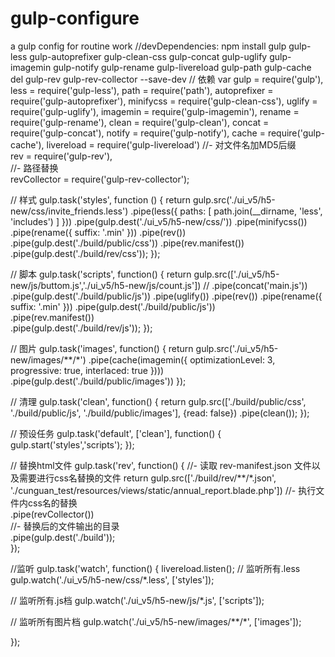 # gulp-configure
a gulp config for routine work
//devDependencies:  npm install gulp gulp-less gulp-autoprefixer gulp-clean-css gulp-concat gulp-uglify gulp-imagemin gulp-notify gulp-rename gulp-livereload gulp-path gulp-cache del gulp-rev gulp-rev-collector --save-dev
// 依赖
var gulp = require('gulp'), 
    less = require('gulp-less'),
    path = require('path'),
    autoprefixer = require('gulp-autoprefixer'),
    minifycss = require('gulp-clean-css'),
    uglify = require('gulp-uglify'),
    imagemin = require('gulp-imagemin'),
    rename = require('gulp-rename'),
    clean = require('gulp-clean'),
    concat = require('gulp-concat'),
    notify = require('gulp-notify'),
    cache = require('gulp-cache'),
    livereload = require('gulp-livereload')
    //- 对文件名加MD5后缀       
    rev = require('gulp-rev'),     
    //- 路径替换                 
    revCollector = require('gulp-rev-collector'); 
 
// 样式
gulp.task('styles', function () {
  return gulp.src('./ui_v5/h5-new/css/invite_friends.less')
    .pipe(less({
      paths: [ path.join(__dirname, 'less', 'includes') ]
    }))
    .pipe(gulp.dest('./ui_v5/h5-new/css/'))
    .pipe(minifycss())
    .pipe(rename({ suffix: '.min' })) 
    .pipe(rev()) 
    .pipe(gulp.dest('./build/public/css'))
    .pipe(rev.manifest())                                  
    .pipe(gulp.dest('./build/rev/css')); 
});
 
// 脚本
gulp.task('scripts', function() { 
  return gulp.src(['./ui_v5/h5-new/js/buttom.js','./ui_v5/h5-new/js/count.js'])
    // .pipe(concat('main.js'))
    .pipe(gulp.dest('./build/public/js'))
    .pipe(uglify())
    .pipe(rev())
    .pipe(rename({ suffix: '.min' }))
    .pipe(gulp.dest('./build/public/js'))                          
    .pipe(rev.manifest())                                
    .pipe(gulp.dest('./build/rev/js'));
});

// 图片
gulp.task('images', function() { 
  return gulp.src('./ui_v5/h5-new/images/**/*')
    .pipe(cache(imagemin({ optimizationLevel: 3, progressive: true, interlaced: true })))
    .pipe(gulp.dest('./build/public/images'))
});
 
// 清理
gulp.task('clean', function() { 
  return gulp.src(['./build/public/css', './build/public/js', './build/public/images'], {read: false})
    .pipe(clean());
});
 
// 预设任务
gulp.task('default', ['clean'], function() { 
    gulp.start('styles','scripts');
});

// 替换html文件
gulp.task('rev', function() {
    //- 读取 rev-manifest.json 文件以及需要进行css名替换的文件
    return gulp.src(['./build/rev/**/*.json', './cunguan_test/resources/views/static/annual_report.blade.php']) 
     //- 执行文件内css名的替换  
        .pipe(revCollector())     
         //- 替换后的文件输出的目录                             
        .pipe(gulp.dest('./build'));                    
});
 
//监听
gulp.task('watch', function() {
   livereload.listen();
  // 监听所有.less
  gulp.watch('./ui_v5/h5-new/css/*.less', ['styles']);
 
  // 监听所有.js档
  gulp.watch('./ui_v5/h5-new/js/*.js', ['scripts']);
 
  // 监听所有图片档
  gulp.watch('./ui_v5/h5-new/images/**/*', ['images']);

});



